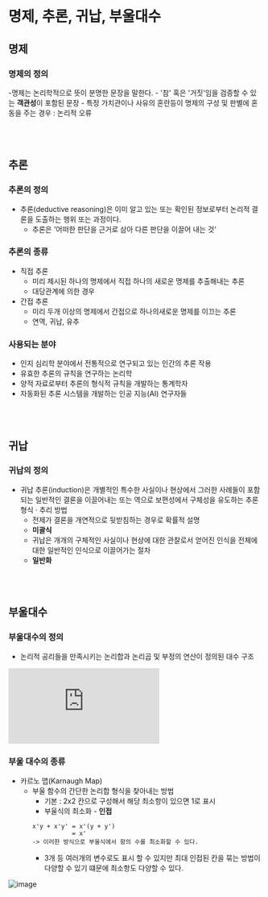 # 명제, 추론, 귀납, 부울대수

## 명제

### 명제의 정의
 -명제는 논리학적으로 뜻이 분명한 문장을 말한다. 
    - '참' 혹은 '거짓'임을 검증할 수 있는 **객관성**이 포함된 문장
        - 특정 가치관이나 사유의 혼란등이 명제의 구성 및 판별에 혼동을 주는 경우 : 논리적 오류

<br/>
<br/>

## 추론

### 추론의 정의
- 추론(deductive reasoning)은 이미 알고 있는 또는 확인된 정보로부터 논리적 결론을 도출하는 행위 또는 과정이다. 
    - 추론은 '어떠한 판단을 근거로 삼아 다른 판단을 이끌어 내는 것'

### 추론의 종류
- 직접 추론
    - 미리 제시된 하나의 명제에서 직접 하나의 새로운 명제를 추출해내는 추론
    - 대당관계에 의한 경우    
- 간접 추론
    - 미리 두개 이상의 명제에서 간접으로 하나의새로운 명제를 이끄는 추론
    - 연역, 귀납, 유추

### 사용되는 분야
- 인지 심리학 분야에서 전통적으로 연구되고 있는 인간의 추론 작용
- 유효한 추론의 규칙을 연구하는 논리학
- 양적 자료로부터 추론의 형식적 규칙을 개발하는 통계학자
- 자동화된 추론 시스템을 개발하는 인공 지능(AI) 연구자들


<br/>
<br/>

## 귀납

### 귀납의 정의
- 귀납 추론(induction)은 개별적인 특수한 사실이나 현상에서 그러한 사례들이 포함되는 일반적인 결론을 이끌어내는 또는 역으로 보편성에서 구체성을 유도하는 추론 형식 · 추리 방법
    - 전제가 결론을 개연적으로 뒷받침하는 경우로 확률적 설명
    - **미괄식**
    - 귀납은 개개의 구체적인 사실이나 현상에 대한 관찰로서 얻어진 인식을 전체에 대한 일반적인 인식으로 이끌어가는 절차
    - **일반화**

<br/>
<br/>

## 부울대수

### 부울대수의 정의
- 논리적 공리들을 만족시키는 논리합과 논리곱 및 부정의 연산이 정의된 대수 구조


![image](https://www.electronics-tutorials.ws/boolean/boolean-algebra-simplification.html)

### 부울 대수의 종류
- 카르노 맵(Karnaugh Map)
    - 부울 함수의 간단한 논리합 형식을 찾아내는 방법
        - 기본 : 2x2 칸으로 구성해서 해당 최소항이 있으면 1로 표시
        - 부울식의 최소화 - **인접**
        ```
        x'y + x'y' = x'(y + y')
                   = x'
        -> 이러한 방식으로 부울식에서 항의 수를 최소화할 수 있다.
        ```
        - 3개 등 여러개의 변수로도 표시 할 수 있지만 최대 인접된 칸을 묶는 방법이 다양할 수 있기 떄문에 최소항도 다양할 수 있다. 

![image](https://media.geeksforgeeks.org/wp-content/uploads/K-Map-Karnaugh-Map-2-1.png)

